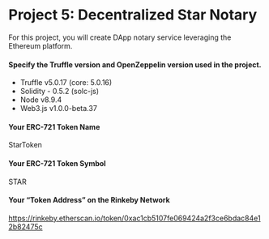 # Project 5: Decentralized Star Notary

For this project, you will create DApp notary service leveraging the Ethereum platform.

#### Specify the Truffle version and OpenZeppelin version used in the project.

- Truffle v5.0.17 (core: 5.0.16)
- Solidity - 0.5.2 (solc-js)
- Node v8.9.4
- Web3.js v1.0.0-beta.37

#### Your ERC-721 Token Name
StarToken

#### Your ERC-721 Token Symbol
STAR

#### Your “Token Address” on the Rinkeby Network

https://rinkeby.etherscan.io/token/0xac1cb5107fe069424a2f3ce6bdac84e12b82475c
